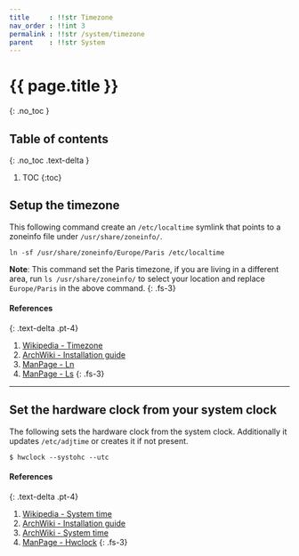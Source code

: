 ```yaml
---
title     : !!str Timezone
nav_order : !!int 3
permalink : !!str /system/timezone
parent    : !!str System
---
```


# {{ page.title }}
{: .no_toc }

## Table of contents
{: .no_toc .text-delta }

1. TOC
{:toc}

## Setup the timezone

This following command create an `/etc/localtime` symlink that points to a zoneinfo file under `/usr/share/zoneinfo/`.

```
ln -sf /usr/share/zoneinfo/Europe/Paris /etc/localtime
```

**Note**: This command set the Paris timezone, if you are living in a different area, run `ls /usr/share/zoneinfo/` to select your location and replace `Europe/Paris` in the above command.
{: .fs-3}

#### References
{: .text-delta .pt-4}

1. [Wikipedia - Timezone](https://en.wikipedia.org/wiki/Time_zone)
1. [ArchWiki - Installation guide](https://wiki.archlinux.org/index.php/Installation_guide)
1. [ManPage - Ln](https://jlk.fjfi.cvut.cz/arch/manpages/man/core/coreutils/ln.1.en)
1. [ManPage - Ls](https://jlk.fjfi.cvut.cz/arch/manpages/man/core/coreutils/ls.1.en)
{: .fs-3}

---

## Set the hardware clock from your system clock

The following sets the hardware clock from the system clock. Additionally it updates `/etc/adjtime` or creates it if not present.

```
$ hwclock --systohc --utc
```

#### References
{: .text-delta .pt-4}

1. [Wikipedia - System time](https://en.wikipedia.org/wiki/System_time)
1. [ArchWiki - Installation guide](https://wiki.archlinux.org/index.php/Installation_guide#Time_zone)
1. [ArchWiki - System time](https://wiki.archlinux.org/index.php/System_time#Hardware_clock_and_system_clock)
1. [ManPage - Hwclock](https://jlk.fjfi.cvut.cz/arch/manpages/man/core/util-linux/hwclock.8.en)
{: .fs-3}

